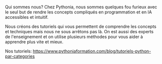 Qui sommes nous? 
Chez Pythonia, nous sommes quelques fou furieux avec le seul but de rendre les concepts compliqués en programmation et en IA accessibles et intuitif.

Nous créons des tutoriels qui vous permettent de comprendre les concepts et techniques mais nous ne sous arrêtons pas là. On est aussi des experts de l'enseignement
et on utilise plusieurs méthodes pour vous aider à apprendre plus vite et mieux.

Nos tutoriels: https://www.pythoniaformation.com/blog/tutoriels-python-par-categories

